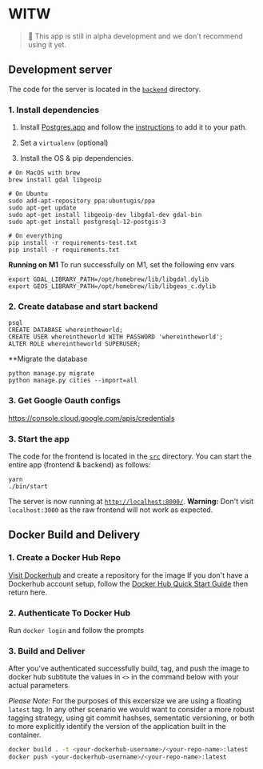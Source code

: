 # WITW

> 🚧 This app is still in alpha development and we don't recommend using it yet.

## Development server

The code for the server is located in the [`backend`](./backend) directory.

### 1. Install dependencies

1. Install [Postgres.app](https://postgresapp.com/) and follow the [instructions](https://postgresapp.com/documentation/install.html) to add it to your path.

2. Set a `virtualenv` (optional)

3. Install the OS & pip dependencies.
```
# On MacOS with brew
brew install gdal libgeoip

# On Ubuntu
sudo add-apt-repository ppa:ubuntugis/ppa
sudo apt-get update
sudo apt-get install libgeoip-dev libgdal-dev gdal-bin
sudo apt-get install postgresql-12-postgis-3

# On everything
pip install -r requirements-test.txt
pip install -r requirements.txt
```

**Running on M1**
To run successfully on M1, set the following env vars
```
export GDAL_LIBRARY_PATH=/opt/homebrew/lib/libgdal.dylib
export GEOS_LIBRARY_PATH=/opt/homebrew/lib/libgeos_c.dylib
```

### 2. Create database and start backend

```
psql
CREATE DATABASE whereintheworld;
CREATE USER whereintheworld WITH PASSWORD 'whereintheworld';
ALTER ROLE whereintheworld SUPERUSER;
```

**Migrate the database

```
python manage.py migrate
python manage.py cities --import=all
```


### 3. Get Google Oauth configs

https://console.cloud.google.com/apis/credentials



### 3. Start the app

The code for the frontend is located in the [`src`](./src) directory. You can start the entire app (frontend & backend) as follows:

```
yarn
./bin/start
```
The server is now running at [`http://localhost:8000/`](http://localhost:8000/). **Warning:** Don't visit `localhost:3000` as the raw frontend will not work as expected.

## Docker Build and Delivery

### 1. Create a Docker Hub Repo
[Visit Dockerhub](https://hub.docker.com/) and create a repository for the image
If you don't have a Dockerhub account setup, follow the [Docker Hub Quick Start Guide](https://docs.docker.com/docker-hub/) then return here.

### 2. Authenticate To Docker Hub
Run `docker login` and follow the prompts

### 3. Build and Deliver
After you've authenticated successfully build, tag, and push the image to docker hub
subtitute the values in `<>` in the command below with your actual parameters

*Please Note:* For the purposes of this excersize we are using a floating `latest` tag.
In any other scenario we would want to consider a more robust tagging strategy, using git commit hashses, sementatic versioning, or both to more explicitly
identify the version of the application built in the container.

```bash
docker build . -t <your-dockerhub-username>/<your-repo-name>:latest
docker push <your-dockerhub-username>/<your-repo-name>:latest
```